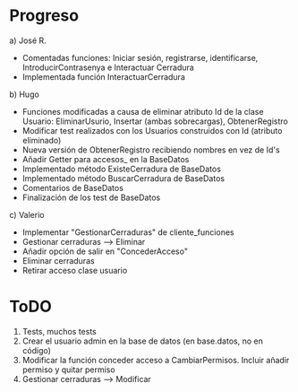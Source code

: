 # Progreso

a) José R.
* Comentadas funciones: Iniciar sesión, registrarse, identificarse, IntroducirContrasenya e Interactuar Cerradura
* Implementada función InteractuarCerradura

b) Hugo
* Funciones modificadas a causa de eliminar atributo Id de la clase Usuario: EliminarUsurio, Insertar (ambas sobrecargas), ObtenerRegistro
* Modificar test realizados con los Usuarios construidos con Id (atributo eliminado)
* Nueva versión de ObtenerRegistro recibiendo nombres en vez de Id's
* Añadir Getter para accesos_ en la BaseDatos
* Implementado método ExisteCerradura de BaseDatos
* Implementado método BuscarCerradura de BaseDatos
* Comentarios de BaseDatos
* Finalización de los test de BaseDatos

c) Valerio
* Implementar "GestionarCerraduras" de cliente_funciones
* Gestionar cerraduras --> Eliminar
* Añadir opción de salir en "ConcederAcceso"
* Eliminar cerraduras
* Retirar acceso clase usuario

# ToDO

1) Tests, muchos tests
2) Crear el usuario admin en la base de datos (en base.datos, no en código)
3) Modificar la función conceder acceso a CambiarPermisos. Incluir añadir permiso y quitar permiso
4) Gestionar cerraduras --> Modificar

